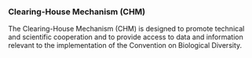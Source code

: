 ### Clearing-House Mechanism (CHM)
The Clearing-House Mechanism (CHM) is designed to promote technical and scientific cooperation and to provide access to data and information relevant to the implementation of the Convention on Biological Diversity.